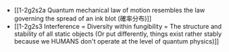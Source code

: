 - [[1-2g2s2a Quantum mechanical law of motion resembles the law governing the spread of an ink blot (確率分布)]]
- [[1-2g2s3 Interference = Diversity within fungibility = The structure and stability of all static objects (Or put differently, things exist rather stably because we HUMANS don't operate at the level of quantum physics)]]
